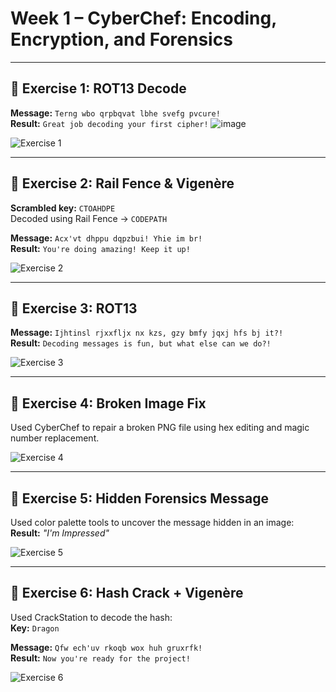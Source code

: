 # Week 1 – CyberChef: Encoding, Encryption, and Forensics

---

## 🔐 Exercise 1: ROT13 Decode
**Message:** `Terng wbo qrpbqvat lbhe svefg pvcure!`  
**Result:** `Great job decoding your first cipher!`
![image](https://github.com/user-attachments/assets/d49f3c29-5ff6-45a0-bdb9-e5e880099809)


![Exercise 1](../screenshots/exercise1_intro.png)

---

## 🔐 Exercise 2: Rail Fence & Vigenère
**Scrambled key:** `CTOAHDPE`  
Decoded using Rail Fence → `CODEPATH`

**Message:** `Acx'vt dhppu dqpzbui! Yhie im br!`  
**Result:** `You're doing amazing! Keep it up!`

![Exercise 2](../screenshots/exercise2_rail_fence_key.png)

---

## 🔐 Exercise 3: ROT13
**Message:** `Ijhtinsl rjxxfljx nx kzs, gzy bmfy jqxj hfs bj it?!`  
**Result:** `Decoding messages is fun, but what else can we do?!`

![Exercise 3](../screenshots/exercise3_rot13.png)

---

## 🧩 Exercise 4: Broken Image Fix
Used CyberChef to repair a broken PNG file using hex editing and magic number replacement.

![Exercise 4](../screenshots/exercise4_magic_numbers.png)

---

## 🧠 Exercise 5: Hidden Forensics Message
Used color palette tools to uncover the message hidden in an image:  
**Result:** *"I'm Impressed"*

![Exercise 5](../screenshots/exercise5_hidden_message.png)

---

## 🧪 Exercise 6: Hash Crack + Vigenère
Used CrackStation to decode the hash:  
**Key:** `Dragon`

**Message:** `Qfw ech'uv rkoqb wox huh gruxrfk!`  
**Result:** `Now you're ready for the project!`

![Exercise 6](../screenshots/exercise6_vigenere_decode.png)
